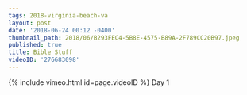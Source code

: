 ```yaml
---
tags: 2018-virginia-beach-va
layout: post
date: '2018-06-24 00:12 -0400'
thumbnail_path: 2018/06/B293FEC4-5B8E-4575-B89A-2F789CC20B97.jpeg
published: true
title: Bible Stuff
videoID: '276683098'
---
```

{% include vimeo.html id=page.videoID %}
Day 1